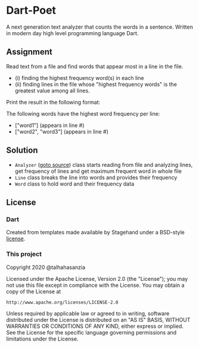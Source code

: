 # Dart-Poet
A next generation text analyzer that counts the words in a sentence. Written in modern day high level programming language Dart.

## Assignment
Read text from a file and find words that appear most in a line in the file. 

- (i) finding the highest frequency word(s) in each line 
- (ii) finding lines in the file whose "highest frequency words" is the greatest value among all lines. 

Print the result in the following format: 

The following words have the highest word frequency per line:

- ["word1"] (appears in line #)
- ["word2", "word3"] (appears in line #)

## Solution
- `Analyzer` ([goto source](https://github.com/talhahasanzia/dart-poet/blob/master/bin/Analyzer.dart)) class starts reading from file and analyzing lines, get frequency of lines and get maximum frequent word in whole file
- `Line` class breaks the line into words and provides their frequency
- `Word` class to hold word and their frequency data

## License
### Dart
Created from templates made available by Stagehand under a BSD-style
[license](https://github.com/dart-lang/stagehand/blob/master/LICENSE).

### This project
Copyright 2020 @talhahasanzia

Licensed under the Apache License, Version 2.0 (the "License");
you may not use this file except in compliance with the License.
You may obtain a copy of the License at

    http://www.apache.org/licenses/LICENSE-2.0

Unless required by applicable law or agreed to in writing, software
distributed under the License is distributed on an "AS IS" BASIS,
WITHOUT WARRANTIES OR CONDITIONS OF ANY KIND, either express or implied.
See the License for the specific language governing permissions and
limitations under the License.
